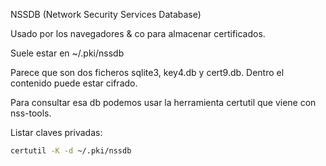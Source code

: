 NSSDB (Network Security Services Database)

Usado por los navegadores & co para almacenar certificados.

Suele estar en ~/.pki/nssdb

Parece que son dos ficheros sqlite3, key4.db y cert9.db.
Dentro el contenido puede estar cifrado.

Para consultar esa db podemos usar la herramienta certutil que viene con nss-tools.

Listar claves privadas:

```bash
certutil -K -d ~/.pki/nssdb
```

```

```
